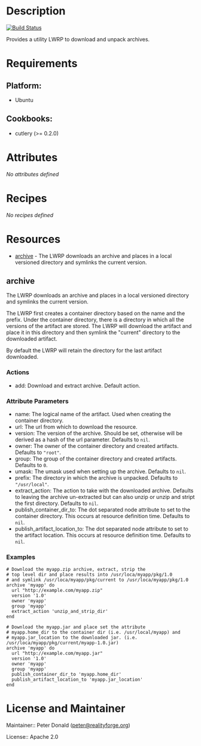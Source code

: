 # Description

[![Build Status](https://secure.travis-ci.org/realityforge/chef-archive.png?branch=master)](http://travis-ci.org/realityforge/chef-archive)

Provides a utility LWRP to download and unpack archives.

# Requirements

## Platform:

* Ubuntu

## Cookbooks:

* cutlery (>= 0.2.0)

# Attributes

*No attributes defined*

# Recipes

*No recipes defined*

# Resources

* [archive](#archive) - The LWRP downloads an archive and places in a local versioned directory and symlinks the current version.

## archive

The LWRP downloads an archive and places in a local versioned directory and
symlinks the current version.

The LWRP first creates a container directory based on the name and the prefix. Under the
container directory, there is a directory in which all the versions of the artifact are
stored. The LWRP will download the artifact and place it in this directory and then symlink
the "current" directory to the downloaded artifact.

By default the LWRP will retain the directory for the last artifact downloaded.

### Actions

- add: Download and extract archive. Default action.

### Attribute Parameters

- name: The logical name of the artifact. Used when creating the container directory.
- url: The url from which to download the resource.
- version: The version of the archive. Should be set, otherwise will be derived as a hash of the url parameter. Defaults to <code>nil</code>.
- owner: The owner of the container directory and created artifacts. Defaults to <code>"root"</code>.
- group: The group of the container directory and created artifacts. Defaults to <code>0</code>.
- umask: The umask used when setting up the archive. Defaults to <code>nil</code>.
- prefix: The directory in which the archive is unpacked. Defaults to <code>"/usr/local"</code>.
- extract_action: The action to take with the downloaded archive. Defaults to leaving the archive un-extracted but can also unzip or unzip and stript the first directory. Defaults to <code>nil</code>.
- publish_container_dir_to: The dot separated node attribute to set to the container directory. This occurs at resource definition time. Defaults to <code>nil</code>.
- publish_artifact_location_to: The dot separated node attribute to set to the artifact location. This occurs at resource definition time. Defaults to <code>nil</code>.

### Examples

    # Download the myapp.zip archive, extract, strip the
    # top level dir and place results into /usr/loca/myapp/pkg/1.0
    # and symlink /usr/loca/myapp/pkg/current to /usr/loca/myapp/pkg/1.0
    archive 'myapp' do
      url "http://example.com/myapp.zip"
      version '1.0'
      owner 'myapp'
      group 'myapp'
      extract_action 'unzip_and_strip_dir'
    end

    # Download the myapp.jar and place set the attribute
    # myapp.home_dir to the container dir (i.e. /usr/local/myapp) and
    # myapp.jar_location to the downloaded jar. (i.e. /usr/loca/myapp/pkg/current/myapp-1.0.jar)
    archive 'myapp' do
      url "http://example.com/myapp.jar"
      version '1.0'
      owner 'myapp'
      group 'myapp'
      publish_container_dir_to 'myapp.home_dir'
      publish_artifact_location_to 'myapp.jar_location'
    end

# License and Maintainer

Maintainer:: Peter Donald (<peter@realityforge.org>)

License:: Apache 2.0
